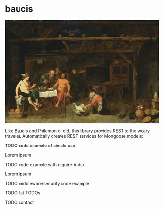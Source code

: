 baucis
=====================

![David Rjckaert III - Philemon and Baucis Giving Hospitality to Jupiter and Mercury](/david_rijckaert_iii-philemon_and_baucis.jpg "Hermes is like: 'Hey Baucis, don't kill that goose.  And thanks for the REST.'")

Like Baucis and Philemon of old, this library provides REST to the weary traveler.  Automatically creates REST services for Mongoose models:

TODO code example of simple use

Lorem ipsum

TODO code example with require-index

Lorem ipsum

TODO middleware/security code example

TODO list TODOs

TODO contact